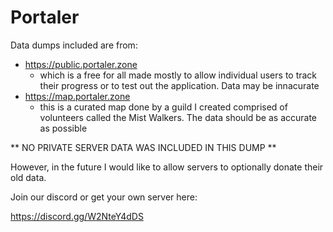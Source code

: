 # Portaler

Data dumps included are from:

- https://public.portaler.zone
  - which is a free for all made mostly to allow individual users to track their progress or to test out the application. Data may be innacurate
- https://map.portaler.zone
  - this is a curated map done by a guild I created comprised of volunteers called the Mist Walkers. The data should be as accurate as possible

** NO PRIVATE SERVER DATA WAS INCLUDED IN THIS DUMP **

However, in the future I would like to allow servers to optionally donate their old data.

Join our discord or get your own server here:

https://discord.gg/W2NteY4dDS
